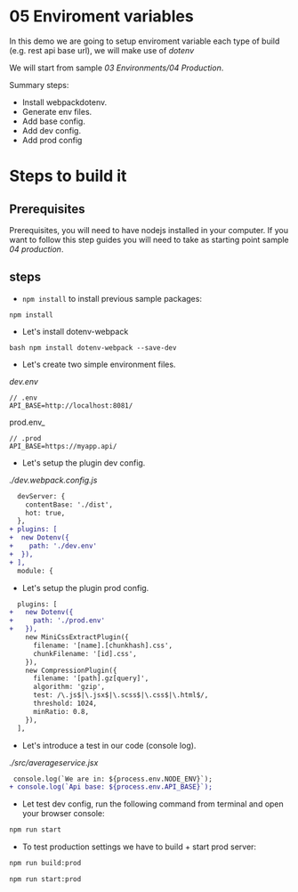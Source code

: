# 05 Enviroment variables

In this demo we are going to setup enviroment variable each type of build
(e.g. rest api base url), we will make use of _dotenv_

We will start from sample _03 Environments/04 Production_.

Summary steps:

- Install webpackdotenv.
- Generate env files.
- Add base config.
- Add dev config.
- Add prod config

# Steps to build it

## Prerequisites

Prerequisites, you will need to have nodejs installed in your computer. If you want to follow this step guides you will need to take as starting point sample _04 production_.

## steps

- `npm install` to install previous sample packages:

```
npm install
```

- Let's install dotenv-webpack

``bash
npm install dotenv-webpack --save-dev
``
- Let's create two simple environment files.

_dev.env_

```
// .env
API_BASE=http://localhost:8081/
```

prod.env_

```
// .prod
API_BASE=https://myapp.api/
```

- Let's setup the plugin dev config.

_./dev.webpack.config.js_

```diff
  devServer: {
    contentBase: './dist',
    hot: true,
  },
+ plugins: [
+  new Dotenv({
+    path: './dev.env'
+  }),
+ ],  
  module: {
```

- Let's setup the plugin prod config.

```diff
  plugins: [
+   new Dotenv({
+     path: './prod.env'
+   }),
    new MiniCssExtractPlugin({
      filename: '[name].[chunkhash].css',
      chunkFilename: '[id].css',
    }),
    new CompressionPlugin({
      filename: '[path].gz[query]',
      algorithm: 'gzip',
      test: /\.js$|\.jsx$|\.scss$|\.css$|\.html$/,
      threshold: 1024,
      minRatio: 0.8,
    }),
  ],
```

- Let's introduce a test in our code (console log).

_./src/averageservice.jsx_

```diff
 console.log(`We are in: ${process.env.NODE_ENV}`);
+ console.log(`Api base: ${process.env.API_BASE}`);
```

- Let test dev config, run the following command from terminal and open your browser
console:

```bash
npm run start
```

- To test production settings we have to build + start prod server:

```bash
npm run build:prod
```


```bash
npm run start:prod
```